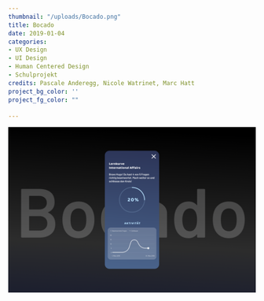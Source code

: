 ```yaml
---
thumbnail: "/uploads/Bocado.png"
title: Bocado
date: 2019-01-04
categories:
- UX Design
- UI Design
- Human Centered Design
- Schulprojekt
credits: Pascale Anderegg, Nicole Watrinet, Marc Hatt
project_bg_color: ''
project_fg_color: ""

---
```

![](/uploads/Bocado.png)